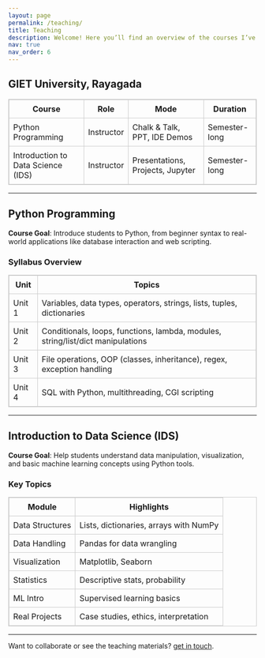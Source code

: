 ```yaml
---
layout: page
permalink: /teaching/
title: Teaching
description: Welcome! Here you’ll find an overview of the courses I’ve taught — combining programming fundamentals and applied data science. I aim to make learning engaging, practical, and aligned with real-world challenges.
nav: true
nav_order: 6
---
```


## GIET University, Rayagada

<table style="width: 100%; border: 1px solid #ccc; border-collapse: collapse;">
  <thead>
    <tr>
      <th style="border: 1px solid #ccc; padding: 8px;">Course</th>
      <th style="border: 1px solid #ccc; padding: 8px;">Role</th>
      <th style="border: 1px solid #ccc; padding: 8px;">Mode</th>
      <th style="border: 1px solid #ccc; padding: 8px;">Duration</th>
    </tr>
  </thead>
  <tbody>
    <tr>
      <td style="border: 1px solid #ccc; padding: 8px;">Python Programming</td>
      <td style="border: 1px solid #ccc; padding: 8px;">Instructor</td>
      <td style="border: 1px solid #ccc; padding: 8px;">Chalk & Talk, PPT, IDE Demos</td>
      <td style="border: 1px solid #ccc; padding: 8px;">Semester-long</td>
    </tr>
    <tr>
      <td style="border: 1px solid #ccc; padding: 8px;">Introduction to Data Science (IDS)</td>
      <td style="border: 1px solid #ccc; padding: 8px;">Instructor</td>
      <td style="border: 1px solid #ccc; padding: 8px;">Presentations, Projects, Jupyter</td>
      <td style="border: 1px solid #ccc; padding: 8px;">Semester-long</td>
    </tr>
  </tbody>
</table>

---
## Python Programming

**Course Goal**: Introduce students to Python, from beginner syntax to real-world applications like database interaction and web scripting.

### Syllabus Overview

<table style="width: 100%; border: 1px solid #ccc; border-collapse: collapse;">
  <thead>
    <tr>
      <th style="border: 1px solid #ccc; padding: 8px;">Unit</th>
      <th style="border: 1px solid #ccc; padding: 8px;">Topics</th>
    </tr>
  </thead>
  <tbody>
    <tr>
      <td style="border: 1px solid #ccc; padding: 8px;">Unit 1</td>
      <td style="border: 1px solid #ccc; padding: 8px;">Variables, data types, operators, strings, lists, tuples, dictionaries</td>
    </tr>
    <tr>
      <td style="border: 1px solid #ccc; padding: 8px;">Unit 2</td>
      <td style="border: 1px solid #ccc; padding: 8px;">Conditionals, loops, functions, lambda, modules, string/list/dict manipulations</td>
    </tr>
    <tr>
      <td style="border: 1px solid #ccc; padding: 8px;">Unit 3</td>
      <td style="border: 1px solid #ccc; padding: 8px;">File operations, OOP (classes, inheritance), regex, exception handling</td>
    </tr>
    <tr>
      <td style="border: 1px solid #ccc; padding: 8px;">Unit 4</td>
      <td style="border: 1px solid #ccc; padding: 8px;">SQL with Python, multithreading, CGI scripting</td>
    </tr>
  </tbody>
</table>

---

## Introduction to Data Science (IDS)

**Course Goal**: Help students understand data manipulation, visualization, and basic machine learning concepts using Python tools.

### Key Topics

<table style="width: 100%; border: 1px solid #ccc; border-collapse: collapse;">
  <thead>
    <tr>
      <th style="border: 1px solid #ccc; padding: 8px;">Module</th>
      <th style="border: 1px solid #ccc; padding: 8px;">Highlights</th>
    </tr>
  </thead>
  <tbody>
    <tr>
      <td style="border: 1px solid #ccc; padding: 8px;">Data Structures</td>
      <td style="border: 1px solid #ccc; padding: 8px;">Lists, dictionaries, arrays with NumPy</td>
    </tr>
    <tr>
      <td style="border: 1px solid #ccc; padding: 8px;">Data Handling</td>
      <td style="border: 1px solid #ccc; padding: 8px;">Pandas for data wrangling</td>
    </tr>
    <tr>
      <td style="border: 1px solid #ccc; padding: 8px;">Visualization</td>
      <td style="border: 1px solid #ccc; padding: 8px;">Matplotlib, Seaborn</td>
    </tr>
    <tr>
      <td style="border: 1px solid #ccc; padding: 8px;">Statistics</td>
      <td style="border: 1px solid #ccc; padding: 8px;">Descriptive stats, probability</td>
    </tr>
    <tr>
      <td style="border: 1px solid #ccc; padding: 8px;">ML Intro</td>
      <td style="border: 1px solid #ccc; padding: 8px;">Supervised learning basics</td>
    </tr>
    <tr>
      <td style="border: 1px solid #ccc; padding: 8px;">Real Projects</td>
      <td style="border: 1px solid #ccc; padding: 8px;">Case studies, ethics, interpretation</td>
    </tr>
  </tbody>
</table>

---
Want to collaborate or see the teaching materials? [get in touch](/).
